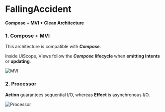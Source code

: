 # FallingAccident
**Compose + MVI + Clean Architecture**

### **1. Compose + MVI**

This architecture is compatible with ***Compose***.

Inside UiScope, Views follow the ***Compose*** **lifecycle** when **emitting Intents** or **updating**.

![MVI](https://user-images.githubusercontent.com/11436005/213765164-9876d570-dde4-4cd3-b596-a9a35e2796dd.png)



### **2. Processor**

**Action** guarantees sequential I/O, whereas **Effect** is asynchronous I/O.

![Processor](https://user-images.githubusercontent.com/11436005/213766067-f8837ecb-6af8-4121-aceb-41158744db99.png)
